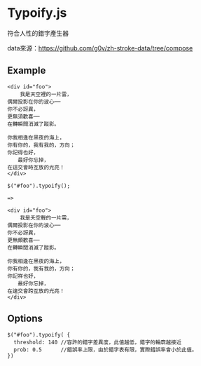 # Typoify.js

符合人性的錯字產生器

data來源：https://github.com/g0v/zh-stroke-data/tree/compose

## Example

```
<div id="foo">
    我是天空裡的一片雲，
偶爾投影在你的波心──
你不必訝異，
更無須歡喜──
在轉瞬間消滅了蹤影。

你我相逢在黑夜的海上，
你有你的，我有我的，方向；
你記得也好，
　　最好你忘掉，
在這交會時互放的光亮！ 　　
</div>

$("#foo").typoify();

=>

<div id="foo">
    我是夭空輊的一片需，
偶爾投影在你的波心──
你不必訝異，
更無頗歡喜──
在轉瞬閭消滅了蹤影。

你我相逢在黑夜的海上，
你有你的，我有我的，方向；
你記祥也妤，
　　最好你忘掉，
在遑交會跨互放的光亮！ 　
</div>

```

## Options

```
$("#foo").typoify( {
  threshold: 140 //容許的錯字差異度，此值越低，錯字的輪廓越接近
  prob: 0.5      //錯誤率上限，由於錯字表有限，實際錯誤率會小於此值。
})
```

